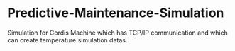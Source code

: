 # Predictive-Maintenance-Simulation
Simulation for Cordis Machine which has TCP/IP communication and which  can create temperature simulation datas.
